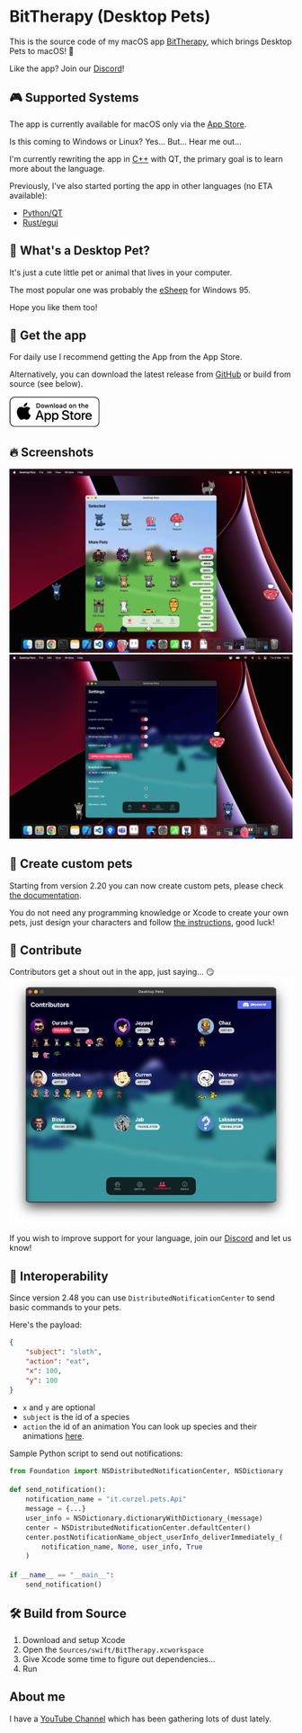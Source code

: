 # BitTherapy (Desktop Pets)
This is the source code of my macOS app [BitTherapy](https://apps.apple.com/app/desktop-pets/id1575542220), which brings Desktop Pets to macOS! 🚀

Like the app? Join our [Discord](https://discord.gg/MCdEgXKSH5)!

## 🎮 Supported Systems
The app is currently available for macOS only via the [App Store](https://apps.apple.com/app/id1575542220).

Is this coming to Windows or Linux? Yes... But... Hear me out...

I'm currently rewriting the app in [C++](https://github.com/curzel-it/bit-therapy-pp) with QT, the primary goal is to learn more about the language.

Previously, I've also started porting the app in other languages (no ETA available):
* [Python/QT](https://github.com/curzel-it/bit-therapy/tree/main/Sources/python/README.md)
* [Rust/egui](https://github.com/curzel-it/bit-therapy/tree/main/Sources/rust/README.md) 


## 🤔 What's a Desktop Pet?
It's just a cute little pet or animal that lives in your computer.

The most popular one was probably the [eSheep](https://github.com/Adrianotiger/desktopPet) for Windows 95.

Hope you like them too!

## 📲 Get the app
For daily use I recommend getting the App from the App Store.

Alternatively, you can download the latest release from [GitHub]( https://github.com/curzel-it/bit-therapy/releases/latest) or build from source (see below).

[![Get it on the App Store](docs/appstore_badge.png)](https://apps.apple.com/app/id1575542220)

## 🔥 Screenshots
![Homepage, light mode](docs/1.png)
![Settings, dark mode](docs/2.png)

## 🎨 Create custom pets
Starting from version 2.20 you can now create custom pets, please check [the documentation](https://curzel.it/bit-therapy/custompets).

You do not need any programming knowledge or Xcode to create your own pets, just design your characters and follow [the instructions](https://curzel.it/bit-therapy/custompets), good luck!

## 🙏 Contribute
Contributors get a shout out in the app, just saying... 😏
![Contributors, dark mode](docs/contributors.png)

If you wish to improve support for your language, join our [Discord](https://discord.gg/MCdEgXKSH5) and let us know!

## 🔔 Interoperability
Since version 2.48 you can use `DistributedNotificationCenter` to send basic commands to your pets.

Here's the payload:
```json
{
    "subject": "sloth",
    "action": "eat",
    "x": 100,
    "y": 100
}
```
* `x` and `y` are optional
* `subject` is the id of a species
* `action` the id of an animation
You can look up species and their animations [here](https://github.com/curzel-it/bit-therapy/tree/main/Species).

Sample Python script to send out notifications:
```python
from Foundation import NSDistributedNotificationCenter, NSDictionary

def send_notification():
    notification_name = "it.curzel.pets.Api"
    message = {...}
    user_info = NSDictionary.dictionaryWithDictionary_(message)
    center = NSDistributedNotificationCenter.defaultCenter()
    center.postNotificationName_object_userInfo_deliverImmediately_(
        notification_name, None, user_info, True
    )

if __name__ == "__main__":
    send_notification()
```

## 🛠️ Build from Source
1. Download and setup Xcode
1. Open the `Sources/swift/BitTherapy.xcworkspace`
1. Give Xcode some time to figure out dependencies...
1. Run

## About me
I have a [YouTube Channel](https://www.youtube.com/@HiddenMugs) which has been gathering lots of dust lately.
